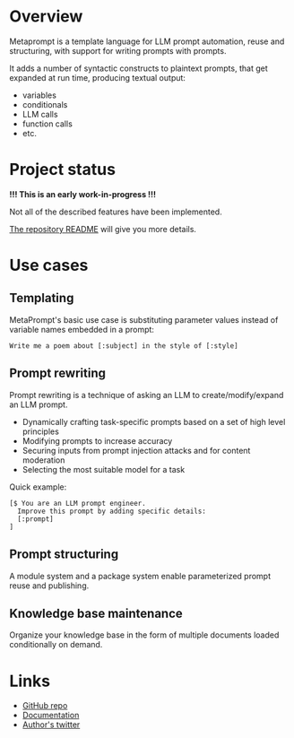 # Overview

Metaprompt is a template language for LLM prompt automation, reuse and structuring, with support for writing prompts with prompts.

It adds a number of syntactic constructs to plaintext prompts, that get expanded at run time, producing textual output:

- variables
- conditionals
- LLM calls
- function calls
- etc.

# Project status

**!!! This is an early work-in-progress !!!**

Not all of the described features have been implemented.

[The repository README](https://github.com/promptware/metaprompt) will give you more details.

# Use cases

## Templating

MetaPrompt's basic use case is substituting parameter values instead of variable names embedded in a prompt:

```metaprompt
Write me a poem about [:subject] in the style of [:style]
```

## Prompt rewriting

Prompt rewriting is a technique of asking an LLM to create/modify/expand an LLM prompt.

- Dynamically crafting task-specific prompts based on a set of high level principles
- Modifying prompts to increase accuracy
- Securing inputs from prompt injection attacks and for content moderation
- Selecting the most suitable model for a task

Quick example:

```metaprompt
[$ You are an LLM prompt engineer.
  Improve this prompt by adding specific details:
  [:prompt]
]
```

## Prompt structuring

A module system and a package system enable parameterized prompt reuse and publishing.

## Knowledge base maintenance

Organize your knowledge base in the form of multiple documents loaded conditionally on demand.

# Links

- [GitHub repo](https://github.com/promptware/metaprompt)
- [Documentation](https://docs.metaprompt-lang.org/)
- [Author's twitter](https://x.com/klntsky)

